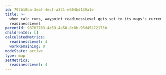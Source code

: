```yaml
---
id: 797b10ba-3eaf-4ecf-a351-e604bd139a1e
title: >-
  when calc runs, waypoint readinessLevel gets set to its maps's current
  readinessLevel
parentId: 98707783-4e59-4a50-8c8b-93d45272175b
childrenIds: []
calculatedMetrics:
  readinessLevel: 4
  workRemaining: 0
nodeState: active
type: map
setMetrics:
  readinessLevel: 4
---
```

